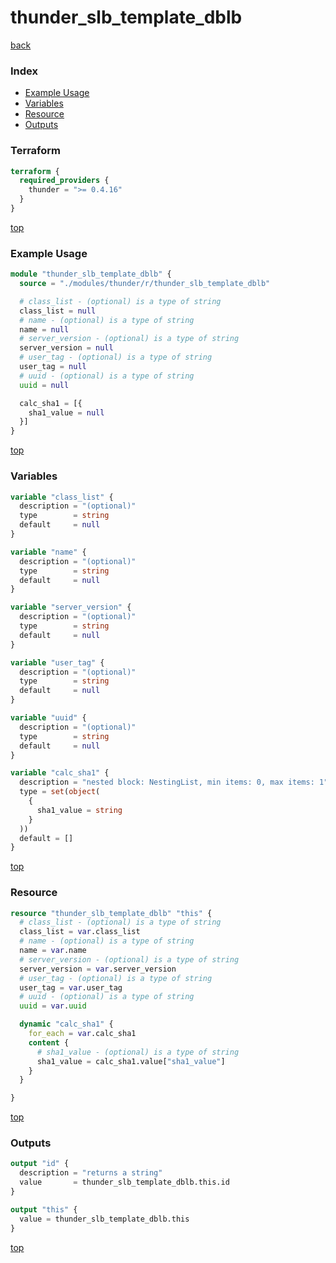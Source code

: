 # thunder_slb_template_dblb

[back](../thunder.md)

### Index

- [Example Usage](#example-usage)
- [Variables](#variables)
- [Resource](#resource)
- [Outputs](#outputs)

### Terraform

```terraform
terraform {
  required_providers {
    thunder = ">= 0.4.16"
  }
}
```

[top](#index)

### Example Usage

```terraform
module "thunder_slb_template_dblb" {
  source = "./modules/thunder/r/thunder_slb_template_dblb"

  # class_list - (optional) is a type of string
  class_list = null
  # name - (optional) is a type of string
  name = null
  # server_version - (optional) is a type of string
  server_version = null
  # user_tag - (optional) is a type of string
  user_tag = null
  # uuid - (optional) is a type of string
  uuid = null

  calc_sha1 = [{
    sha1_value = null
  }]
}
```

[top](#index)

### Variables

```terraform
variable "class_list" {
  description = "(optional)"
  type        = string
  default     = null
}

variable "name" {
  description = "(optional)"
  type        = string
  default     = null
}

variable "server_version" {
  description = "(optional)"
  type        = string
  default     = null
}

variable "user_tag" {
  description = "(optional)"
  type        = string
  default     = null
}

variable "uuid" {
  description = "(optional)"
  type        = string
  default     = null
}

variable "calc_sha1" {
  description = "nested block: NestingList, min items: 0, max items: 1"
  type = set(object(
    {
      sha1_value = string
    }
  ))
  default = []
}
```

[top](#index)

### Resource

```terraform
resource "thunder_slb_template_dblb" "this" {
  # class_list - (optional) is a type of string
  class_list = var.class_list
  # name - (optional) is a type of string
  name = var.name
  # server_version - (optional) is a type of string
  server_version = var.server_version
  # user_tag - (optional) is a type of string
  user_tag = var.user_tag
  # uuid - (optional) is a type of string
  uuid = var.uuid

  dynamic "calc_sha1" {
    for_each = var.calc_sha1
    content {
      # sha1_value - (optional) is a type of string
      sha1_value = calc_sha1.value["sha1_value"]
    }
  }

}
```

[top](#index)

### Outputs

```terraform
output "id" {
  description = "returns a string"
  value       = thunder_slb_template_dblb.this.id
}

output "this" {
  value = thunder_slb_template_dblb.this
}
```

[top](#index)